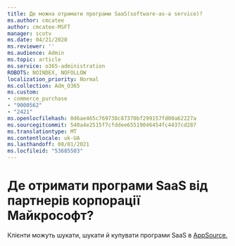 ```yaml
---
title: Де можна отримати програми SaaS(software-as-a service)?
ms.author: cmcatee
author: cmcatee-MSFT
manager: scotv
ms.date: 04/21/2020
ms.reviewer: ''
ms.audience: Admin
ms.topic: article
ms.service: o365-administration
ROBOTS: NOINDEX, NOFOLLOW
localization_priority: Normal
ms.collection: Adm_O365
ms.custom:
- commerce_purchase
- "9000562"
- "2421"
ms.openlocfilehash: 0d6ae465c769738c87370bf299157fd00a62227a
ms.sourcegitcommit: 540a4e2515f7cfddee65519046454fc4437cd287
ms.translationtype: MT
ms.contentlocale: uk-UA
ms.lasthandoff: 08/01/2021
ms.locfileid: "53685503"
---
```

# <a name="where-do-i-get-software-as-a-service-saas-apps-from-microsoft-partners"></a>Де отримати програми SaaS від партнерів корпорації Майкрософт?

Клієнти можуть шукати, шукати й купувати програми SaaS в [AppSource.](https://appsource.microsoft.com)